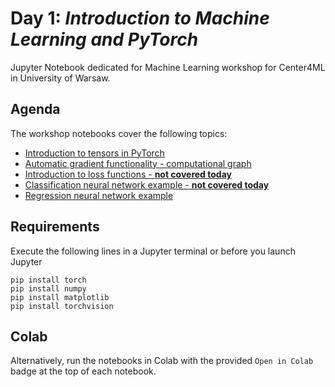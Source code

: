 # Day 1: *Introduction to Machine Learning and PyTorch*

Jupyter Notebook dedicated for Machine Learning workshop for Center4ML in University of Warsaw.

## Agenda

The workshop notebooks cover the following topics:

- [Introduction to tensors in PyTorch](https://github.com/center4ml/Workshops/blob/2023_2/Day_1/0_tensors.ipynb)
- [Automatic gradient functionality - computational graph](https://github.com/center4ml/Workshops/blob/2023_2/Day_1/1_computational_graph.ipynb)
- [Introduction to loss functions - **not covered today**](https://github.com/center4ml/Workshops/blob/2023_2/Day_1/2_loss_functions.ipynb)
- [Classification neural network example - **not covered today**](https://github.com/center4ml/Workshops/blob/2023_2/Day_1/3_simple_MLP_Classification_MNIST.ipynb)
- [Regression neural network example](https://github.com/center4ml/Workshops/blob/2023_2/Day_1/3_simple_MLP_Regression.ipynb)

## Requirements

Execute the following lines in a Jupyter terminal or before you launch Jupyter

```{bash}
pip install torch
pip install numpy
pip install matplotlib
pip install torchvision
```

## Colab

Alternatively, run the notebooks in Colab with the provided `Open in Colab` badge at the top of each notebook.
